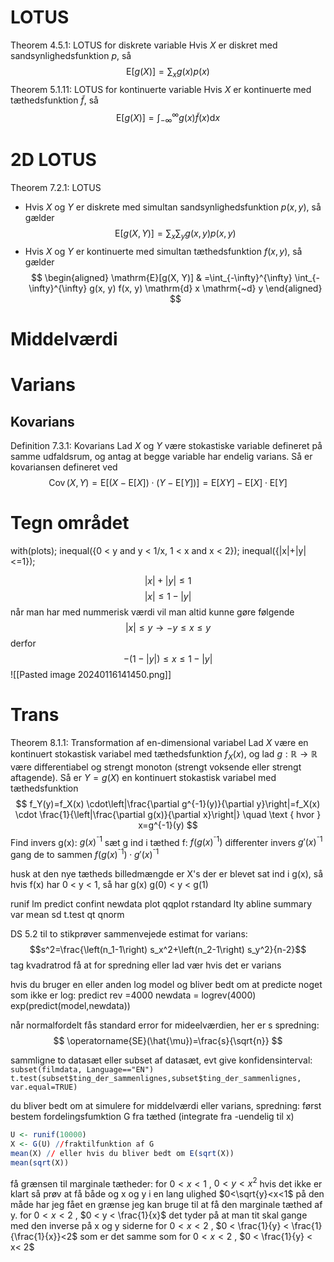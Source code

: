 # LOTUS
Theorem 4.5.1: LOTUS for diskrete variable
Hvis $X$ er diskret med sandsynlighedsfunktion $p$, så
$$
\mathrm{E}[g(X)]=\sum_x g(x) p(x)
$$
Theorem 5.1.11: LOTUS for kontinuerte variable
Hvis $X$ er kontinuerte med tæthedsfunktion $\tilde{f}$, så
$$
\mathrm{E}[g(X)]=\int_{-\infty}^{\infty} g(x) \tilde{f}(x) \mathrm{d} x
$$
# 2D LOTUS
Theorem 7.2.1: LOTUS
- Hvis $X$ og $Y$ er diskrete med simultan sandsynlighedsfunktion $p(x, y)$, så gælder
$$
\mathrm{E}[g(X, Y)]=\sum_x \sum_y g(x, y) p(x, y)
$$
- Hvis $X$ og $Y$ er kontinuerte med simultan tæthedsfunktion $f(x, y)$, så gælder
$$
\begin{aligned}
\mathrm{E}[g(X, Y)] & =\int_{-\infty}^{\infty} \int_{-\infty}^{\infty} g(x, y) f(x, y) \mathrm{d} x \mathrm{~d} y
\end{aligned}
$$
# Middelværdi
# Varians
## Kovarians
Definition 7.3.1: Kovarians
Lad $X$ og $Y$ være stokastiske variable defineret på samme udfaldsrum, og antag at begge variable har endelig varians. Så er kovariansen defineret ved
$$
\operatorname{Cov}(X, Y)=\mathrm{E}[(X-\mathrm{E}[X]) \cdot(Y-\mathrm{E}[Y])]=\mathrm{E}[X Y]-\mathrm{E}[X] \cdot \mathrm{E}[Y]
$$

# Tegn området 
with(plots);
inequal({0 < y and y < 1/x, 1 < x and x < 2});
inequal({|x|+|y|<=1});

$$|x|+|y|\leq1$$
$$|x|\leq1-|y|$$
når man har med nummerisk værdi vil man altid kunne gøre følgende
$$|x|\leq y \rightarrow -y\leq x\leq y$$
derfor
$$-(1-|y|)\leq x\leq1-|y|$$
![[Pasted image 20240116141450.png]]
# Trans
Theorem 8.1.1: Transformation af en-dimensional variabel
Lad $X$ være en kontinuert stokastisk variabel med tæthedsfunktion $f_X(x)$, og lad $g: \mathbb{R} \rightarrow \mathbb{R}$ være differentiabel og strengt monoton (strengt voksende eller strengt aftagende). Så er $Y=g(X)$ en kontinuert stokastisk variabel med tæthedsfunktion
$$
f_Y(y)=f_X(x) \cdot\left|\frac{\partial g^{-1}(y)}{\partial y}\right|=f_X(x) \cdot \frac{1}{\left|\frac{\partial g(x)}{\partial x}\right|} \quad \text { hvor } x=g^{-1}(y)
$$
Find invers g(x): $g(x)^{⁻1}$
sæt g ind i tæthed f:  $f(g(x)^{⁻1})$
differenter invers $g'(x)^{⁻1}$
gang de to sammen $f(g(x)^{⁻1})\cdot g'(x)^{⁻1}$

husk at den nye tætheds billedmængde er X's der er blevet sat ind i g(x), så hvis f(x) har 0 < y < 1, så har g(x) g(0) < y < g(1)


runif
lm
predict
confint
newdata
plot
qqplot
rstandard
lty 
abline
summary
var mean sd
t.test
qt 
qnorm

DS 5.2 til to stikprøver sammenvejede estimat for varians:
$$s^2=\frac{\left(n_1-1\right) s_x^2+\left(n_2-1\right) s_y^2}{n-2}$$
tag kvadratrod få at for spredning eller lad vær hvis det er varians


hvis du bruger en eller anden log model og bliver bedt om at predicte noget som ikke er log:
predict rev =4000
newdata = logrev(4000)
exp(predict(model,newdata))


når normalfordelt fås standard error for mideelværdien, her er s spredning:
$$
\operatorname{SE}(\hat{\mu})=\frac{s}{\sqrt{n}}
$$


sammligne to datasæt eller subset af datasæt, evt give konfidensinterval:
`subset(filmdata, Language=="EN")`
`t.test(subset$ting_der_sammenlignes,subset$ting_der_sammenlignes, var.equal=TRUE)`

du bliver bedt om at simulere for middelværdi eller varians, spredning:
først bestem fordelingsfumktion G fra tæthed (integrate fra -uendelig til x)
```r
U <- runif(10000)
X <- G(U) //fraktilfunktion af G
mean(X) // eller hvis du bliver bedt om E(sqrt(X))
mean(sqrt(X))
```


få grænsen til marginale tætheder:
for $0 < x < 1$ , $0 < y < x^2$
hvis det ikke er klart så prøv at få både og x og y i en lang ulighed
$0<\sqrt{y}<x<1$
på den måde har jeg fået en grænse jeg kan bruge til at få den marginale tæthed af y.
for $0 < x < 2$ , $0 < y < \frac{1}{x}$
det tyder på at man tit skal gange med den inverse på x og y siderne
for $0 < x < 2$ , $0 < \frac{1}{y} < \frac{1}{\frac{1}{x}}<2$
som er det samme som
for $0 < x < 2$ , $0 < \frac{1}{y} < x< 2$